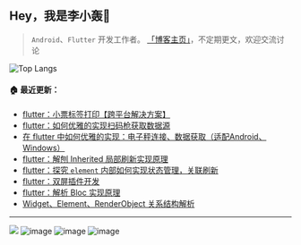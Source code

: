 ## Hey，我是李小轰🔅 
           
> `Android`、`Flutter` 开发工作者。 [「博客主页」](https://juejin.cn/user/3157453124930039)，不定期更文，欢迎交流讨论

![Top Langs](https://github-readme-stats.vercel.app/api/top-langs/?username=liyufengrex&layout=compact&theme=buefy&hide=c,python)
#### 🏠 最近更新：

<!-- BLOG-POST-LIST:START -->
- [flutter：小票标签打印【跨平台解决方案】](https://juejin.cn/post/7210688688921395237)
- [flutter：如何优雅的实现扫码枪获取数据源](https://juejin.cn/post/7186991958638723132)
- [在 flutter 中如何优雅的实现：电子秤连接、数据获取（适配Android、Windows）](https://juejin.cn/post/7275280984290852923)
- [flutter：解刨 Inherited 局部刷新实现原理](https://juejin.cn/post/7016596576722223118)
- [flutter：探究 `element` 内部如何实现状态管理，关联刷新](https://juejin.cn/post/7017697466115948551)
- [flutter：双屏插件开发](https://juejin.cn/post/7007678468020240414)
- [flutter：解析 Bloc 实现原理](https://juejin.cn/post/7007683747512320014)
- [Widget、Element、RenderObject 关系结构解析](https://juejin.cn/post/7007685728133971999)
<!-- BLOG-POST-LIST:END -->

***
![](https://img.shields.io/badge/Android-3DDC84?style=for-the-badge&logo=android&logoColor=white) ![image](https://img.shields.io/badge/Dart-0175C2?style=for-the-badge&logo=dart&logoColor=white) ![image](https://img.shields.io/badge/Kotlin-0095D5?&style=for-the-badge&logo=kotlin&logoColor=white) ![image](https://img.shields.io/badge/Flutter-02569B?style=for-the-badge&logo=flutter&logoColor=white) 


